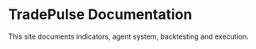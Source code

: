 # TradePulse Documentation

This site documents indicators, agent system, backtesting and execution.
